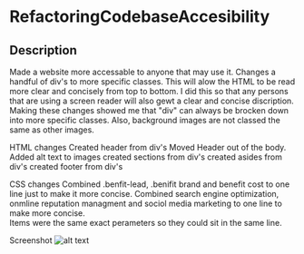 # RefactoringCodebaseAccesibility

## Description

Made a website more accessable to anyone that may use it. 
Changes a handful of div's to more specific classes. 
This will alow the HTML to be read more clear and concisely from top to bottom. 
I did this so that any persons that are using a screen reader will also gewt a clear and concise discription. 
Making these changes showed me that "div" can always be brocken down into more specific classes. Also, background images are not classed the same as other images.   

HTML changes
Created header from div's
Moved Header out of the body.
Added alt text to images
created sections from div's
created asides from div's
created footer from div's

CSS changes
Combined .benfit-lead, .benifit brand and benefit cost to one line just to make it more concise. 
Combined search engine optimization, onmline reputation managment and sociol media marketing to one line to make more concise.  
Items were the same exact perameters so they could sit in the same line. 

Screenshot
![alt text](file:///C:/Users/Trent/Downloads/_C__Users_Trent_OneDrive_Desktop_Coding_Homework_RefactoringCodebaseAccessibilty_index.html.png)